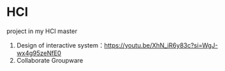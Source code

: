 # HCI
project in my HCI master

1. Design of interactive system：https://youtu.be/XhN_iR6y83c?si=WgJ-wx4g95zeNfE0
2. Collaborate Groupware
